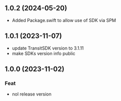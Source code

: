 ## 1.0.2 (2024-05-20)
- Added Package.swift to allow use of SDK via SPM

## 1.0.1 (2023-11-07)
- update TransitSDK version to 3.1.11
- make SDKs version info public

## 1.0.0 (2023-11-02)

### Feat
- nol release version

